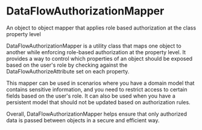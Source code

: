 # DataFlowAuthorizationMapper
An object to object mapper that applies role based authorization at the class property level

DataFlowAuthorizationMapper is a utility class that maps one object to another while enforcing role-based authorization at the property level. It provides a way to control which properties of an object should be exposed based on the user's role by checking against the DataFlowAuthorizeAttribute set on each property.

This mapper can be used in scenarios where you have a domain model that contains sensitive information, and you need to restrict access to certain fields based on the user's role. It can also be used when you have a persistent model that should not be updated based on authorization rules.

Overall, DataFlowAuthorizationMapper helps ensure that only authorized data is passed between objects in a secure and efficient way.

